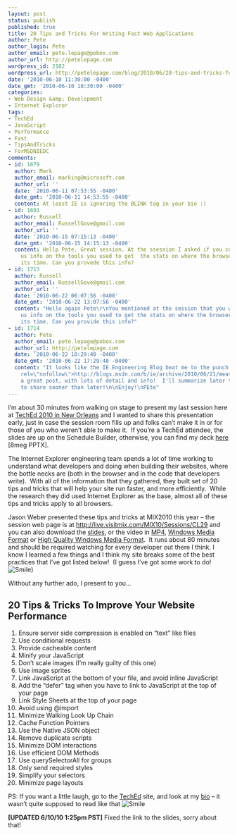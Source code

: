 ```yaml
---
layout: post
status: publish
published: true
title: 20 Tips and Tricks For Writing Fast Web Applications
author: Pete
author_login: Pete
author_email: pete.lepage@pobox.com
author_url: http://petelepage.com
wordpress_id: 2182
wordpress_url: http://petelepage.com/blog/2010/06/20-tips-and-tricks-for-writing-fast-web-applications/
date: '2010-06-10 11:30:00 -0400'
date_gmt: '2010-06-10 18:30:00 -0400'
categories:
- Web Design &amp; Development
- Internet Explorer
tags:
- TechEd
- JavaScript
- Performance
- Fast
- TipsAndTricks
- ForMSDNIEDC
comments:
- id: 1679
  author: Mark
  author_email: marking@microsoft.com
  author_url: ''
  date: '2010-06-11 07:53:55 -0400'
  date_gmt: '2010-06-11 14:53:55 -0400'
  content: At least IE is ignoring the BLINK tag in your bio :)
- id: 1691
  author: Russell
  author_email: RussellGove@gmail.com
  author_url: ''
  date: '2010-06-15 07:15:13 -0400'
  date_gmt: '2010-06-15 14:15:13 -0400'
  content: Hellp Pete, Great session. At the ssession I asked if you could provide
    us info on the tools you used to get  the stats on where the browser was spending
    its time. Can you provede this info?
- id: 1713
  author: Russell
  author_email: RussellGove@gmail.com
  author_url: ''
  date: '2010-06-22 06:07:56 -0400'
  date_gmt: '2010-06-22 13:07:56 -0400'
  content: "Hello again Pete\r\nYou mentioned at the session that you would provide
    us info on the tools you used to get the stats on where the browser was spending
    its time. Can you provide this info?"
- id: 1714
  author: Pete
  author_email: pete.lepage@pobox.com
  author_url: http://petelepage.com
  date: '2010-06-22 10:29:40 -0400'
  date_gmt: '2010-06-22 17:29:40 -0400'
  content: "It looks like the IE Engineering Blog beat me to the punch!  \n\n<a href=\"http://blogs.msdn.com/b/ie/archive/2010/06/21/measuring-browser-performance-with-the-windows-performance-tools.aspx\"
    rel=\"nofollow\">http://blogs.msdn.com/b/ie/archive/2010/06/21/measuring-browser-performance-with-the-windows-performance-tools.aspx</a>\n\nIt's
    a great post, with lots of detail and info!  I'll summarize later today, but wanted
    to share sooner than later!\n\nEnjoy!\nPEte"
---
```

<p>I’m about 30 minutes from walking on stage to present my last session here at <a href="http://northamerica.msteched.com">TechEd 2010 in New Orleans</a> and I wanted to share this presentation early, just in case the session room fills up and folks can’t make it in or for those of you who weren’t able to make it.  If you’re a TechEd attendee, the slides are up on the Schedule Builder, otherwise, you can find my deck <a href="http://petelepage.com/presentations/decks/TE2010-WEB05-INT.pptx">here</a> [8meg PPTX].</p>
<p>The Internet Explorer engineering team spends a lot of time working to understand what developers and doing when building their websites, where the bottle necks are (both in the browser and in the code that developers write).  With all of the information that they gathered, they built set of 20 tips and tricks that will help your site run faster, and more efficiently.  While the research they did used Internet Explorer as the base, almost all of these tips and tricks apply to all browsers.</p>
<p>Jason Weber presented these tips and tricks at MIX2010 this year – the session web page is at <a title="http://live.visitmix.com/MIX10/Sessions/CL29" href="http://live.visitmix.com/MIX10/Sessions/CL29">http://live.visitmix.com/MIX10/Sessions/CL29</a> and you can also download the <a href="http://ecn.channel9.msdn.com/o9/mix/10/pptx/CL29.pptx">slides</a>, or the video in <a href="http://ecn.channel9.msdn.com/o9/mix/10/mp4/CL29.mp4">MP4</a>, <a href="http://ecn.channel9.msdn.com/o9/mix/10/wmv/CL29.wmv">Windows Media Format</a> or <a href="http://ecn.channel9.msdn.com/o9/mix/10/wmv-hq/CL29.wmv">High Quality Windows Media Format</a>.  It runs about 80 minutes and should be required watching for every developer out there I think. I know I learned a few things and I think my site breaks some of the best practices that I’ve got listed below!  (I guess I’ve got some work to do! <img class="wlEmoticon wlEmoticon-smile" style="border-style: none;" src="http://petelepage.com/blog/wp-content/uploads/2010/06/wlEmoticonsmile.png" alt="Smile" />)</p>
<p>Without any further ado, I present to you…</p>
<h2>20 Tips &amp; Tricks To Improve Your Website Performance</h2>
<ol>
<li>Ensure server side compression is enabled on “text” like files</li>
<li>Use conditional requests</li>
<li>Provide cacheable content</li>
<li>Minify your JavaScript</li>
<li>Don’t scale images (I’m really guilty of this one)</li>
<li>Use image sprites</li>
<li>Link JavaScript at the bottom of your file, and avoid inline JavaScript</li>
<li>Add the “defer” tag when you have to link to JavaScript at the top of your page</li>
<li>Link Style Sheets at the top of your page</li>
<li>Avoid using @import</li>
<li>Minimize Walking Look Up Chain</li>
<li>Cache Function Pointers</li>
<li>Use the Native JSON object</li>
<li>Remove duplicate scripts</li>
<li>Minimize DOM interactions</li>
<li>Use efficient DOM Methods</li>
<li>Use querySelectorAll for groups</li>
<li>Only send required styles</li>
<li>Simplify your selectors</li>
<li>Minimize page layouts</li>
</ol>
<p>PS: If you want a little laugh, go to the <a href="http://northamerica.msteched.com">TechEd</a> site, and look at my <a href="http://NorthAmerica.MSTechEd.com/featuredspeakers?fbid=pfq8PhbInf4&amp;mtag=mbar&amp;site_id=email#Pete_LePage">bio</a> – it wasn’t quite supposed to read like that <img class="wlEmoticon wlEmoticon-smile" style="border-style: none;" src="http://petelepage.com/blog/wp-content/uploads/2010/06/wlEmoticonsmile.png" alt="Smile" /></p>
<p><strong>[UPDATED 6/10/10 1:25pm PST]</strong> Fixed the link to the slides, sorry about that!</p>
